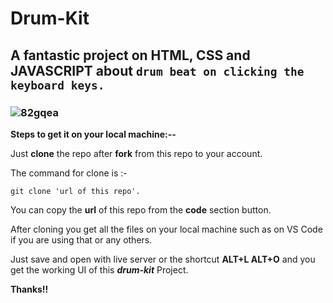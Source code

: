 # Drum-Kit
## A fantastic project on HTML,  CSS and  JAVASCRIPT about ```drum beat on clicking the keyboard keys.```
### ![82gqea](https://github.com/harshita795/Drum-Kit/assets/73014908/b45e65ea-2be9-4e70-8539-91d42fcc2368)


**Steps to get it on your local machine:--**

Just **clone** the repo after **fork** from this repo to your account.

The command for clone is :-

```git clone 'url of this repo'.```

You can copy the **url** of this repo from the **code** section button.

After cloning you get all the files on your local machine such as on VS Code if you are using that or any others.

Just save and open with live server or the shortcut **ALT+L ALT+O** and you get the working UI of this ***drum-kit*** Project.

**Thanks!!**
